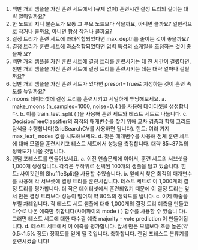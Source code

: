 1. 백만 개의 샘플을 가진 훈련 세트에서 (규제 없이) 훈련시킨 결정 트리의 깊이는 대략 얼마일까요?
2. 한 노드의 지니 불순도가 보통 그 부모 노드보다 작을까요, 아니면 클까요? 일반적으로 작거나 클까요, 아니면 항상 작거나 클까요?
3. 결정 트리가 훈련 세트에 과대적합되었다면 max_depth를 줄이는 것이 좋을까요?
4. 결정 트리가 훈련 세트에 과소적합되었다면 입력 특성의 스케일을 조정하는 것이 좋을까 요?
5. 백만 개의 샘플을 가진 훈련 세트에 결정 트리를 훈련시키는 데 한 시간이 걸렸다면, 천만 개의 샘플을 가진 훈련 세트에 결정 트리를 훈련시키는 데는 대략 얼마나 걸릴까요?
6. 십만 개의 샘플을 가진 훈련 세트가 있다면 presort=True로 지정하는 것이 훈련 속도를 높일까요?
7. moons 데이터셋에 결정 트리를 훈련시키고 세밀하게 튜닝해보세요.
  a. make_moons (n_samples=1000, noise=0.4 )를 사용해 데이터셋을 생성합니다.
  b. 이를 train_test_split ( )을 사용해 훈련 세트와 테스트 세트로 나눕니다.
  c. DecisionTreeClassifier의 최적의 매개변수를 찾기 위해 교차 검증과 함께 그리드 탐색을 수행합니다(GridSearchCV를 사용하면 됩니다). 힌트: 여러 가지 max_leaf_ nodes 값을 시도해보세요.
  d. 찾은 매개변수를 사용해 전체 훈련 세트에 대해 모델을 훈련시키고 테스트 세트에서 성능을 측정합니다. 대략 85~87%의 정확도가 나올 것입니다.
8. 랜덤 포레스트를 만들어보세요.
  a. 이전 연습문제에 이어서, 훈련 세트의 서브셋을 1,000개 생성합니다. 각각은 무작위로 선택된 100개의 샘플을 담고 있습니다. 힌트: 사이킷런의 ShuffleSplit을 사용할 수있습니다.
  b. 앞에서 찾은 최적의 매개변수를 사용해 각 서브셋에 결정 트리를 훈련시킵니다. 테스트 세트로 이 1,000개의 결정 트리를 평가합니다. 더 작은 데이터셋에서 훈련되었기 때문에 이 결정 트리는 앞서 만든 결정 트리보다 성능이 떨어져 약 80%의 정확도를 냅니다.
  c. 이제 마술을 부릴 차례입니다. 각 테스트 세트 샘플에 대해 1,000개의 결정 트리 예측을 만들고 다수로 나온 예측만 취합니다(사이파이의 mode ( ) 함수를 사용할 수 있습니 다). 그러면 테스트 세트에 대한 다수결 예측 majority - vote prediction 이 만들어집니다.
  d. 테스트 세트에서 이 예측을 평가합니다. 앞서 만든 모델보다 조금 높은(약 0.5~1.5%
  정도) 정확도를 얻게 될 것입니다. 축하합니다. 랜덤 포레스트 분류기를 훈련시켰습 니다!